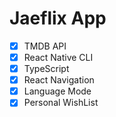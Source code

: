 # Jaeflix App
 - [x] TMDB API
 - [x] React Native CLI
 - [x] TypeScript
 - [x] React Navigation
 - [x] Language Mode
 - [x] Personal WishList
